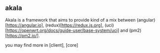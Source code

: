 ## akala

Akala is a framework that aims to provide kind of a mix between (angular)[https://angular.io], (redux)[https://redux.js.org], (uci)[https://openwrt.org/docs/guide-user/base-system/uci] and (pm2)[https://pm2.io/].

you may find more in [client], [core]
